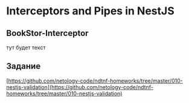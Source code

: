 # Interceptors and Pipes in NestJS

## BookStor-Interceptor

тут будет текст

## Задание
[https://github.com/netology-code/ndtnf-homeworks/tree/master/010-nestjs-validation](https://github.com/netology-code/ndtnf-homeworks/tree/master/010-nestjs-validation)

